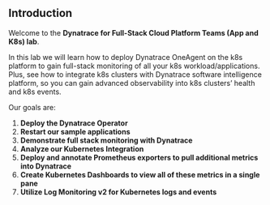 ## Introduction

Welcome to the **Dynatrace for Full-Stack Cloud Platform Teams (App and K8s) lab**.

In this lab we will learn how to deploy Dynatrace OneAgent on the k8s platform to gain full-stack monitoring of all your k8s workload/applications. Plus, see how to integrate k8s clusters with Dynatrace software intelligence platform, so you can gain advanced observability into k8s clusters’ health and k8s events.

Our goals are:

1. **Deploy the Dynatrace Operator**
2. **Restart our sample applications**
3. **Demonstrate full stack monitoring with Dynatrace**
4. **Analyze our Kubernetes Integration**
5. **Deploy and annotate Prometheus exporters to pull additional metrics into Dynatrace**
6. **Create Kubernetes Dashboards to view all of these metrics in a single pane**
7. **Utilize Log Monitoring v2 for Kubernetes logs and events**


